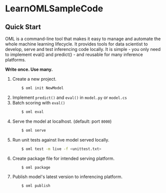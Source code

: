 # LearnOMLSampleCode


## Quick Start

OML is a command-line tool that makes it easy to manage and
automate the whole machine learning lifecycle. It provides tools for
data scientist to develop, serve and test inferencing code locally.
It is simple - you only need to implement eval() and predict() -
and reusable for many inference platforms.

**Write once. Use many.**

1. Create a new project.
    ```sh
        $ oml init NewModel
    ```
1. Implement `predict()` and `eval()` in `model.py` or `model.cs`
1. Batch scoring with `eval()`
    ```sh
        $ oml eval
    ```
1. Serve the model at localhost. (default: port `8000`)
    ```sh
        $ oml serve
    ```
1. Run unit tests against live model served locally.
    ```sh
        $ oml test -m live -f <unittest.txt>
    ```
1. Create package file for intended serving platform.
    ```sh
        $ oml package
    ```
1. Publish model's latest version to inferencing platform.
    ```sh
        $ oml publish
    ```
